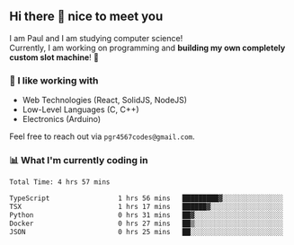 ## Hi there 👋 nice to meet you

I am Paul and I am studying computer science!  
Currently, I am working on programming and **building my own completely custom slot machine**! 🎰

### 🔭 I like working with
- Web Technologies (React, SolidJS, NodeJS)
- Low-Level Languages (C, C++)
- Electronics (Arduino)

Feel free to reach out via `pgr4567codes@gmail.com`.

### 📊 What I'm currently coding in
<!--START_SECTION:waka-->

```txt
Total Time: 4 hrs 57 mins

TypeScript                 1 hrs 56 mins   █████████▓░░░░░░░░░░░░░░░   39.03 %
TSX                        1 hrs 17 mins   ██████▓░░░░░░░░░░░░░░░░░░   26.05 %
Python                     0 hrs 31 mins   ██▓░░░░░░░░░░░░░░░░░░░░░░   10.56 %
Docker                     0 hrs 27 mins   ██▒░░░░░░░░░░░░░░░░░░░░░░   09.08 %
JSON                       0 hrs 25 mins   ██░░░░░░░░░░░░░░░░░░░░░░░   08.58 %
```

<!--END_SECTION:waka-->
